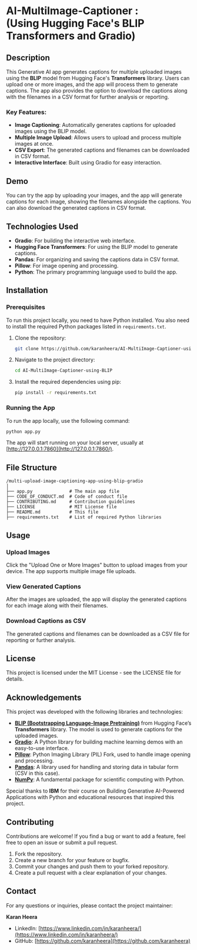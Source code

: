 # AI-MultiImage-Captioner : <br> (Using Hugging Face's BLIP Transformers and Gradio)

## Description

This Generative AI app generates captions for multiple uploaded images using the **BLIP** model from Hugging Face's **Transformers** library. Users can upload one or more images, and the app will process them to generate captions. The app also provides the option to download the captions along with the filenames in a CSV format for further analysis or reporting.

### Key Features:
- **Image Captioning**: Automatically generates captions for uploaded images using the BLIP model.
- **Multiple Image Upload**: Allows users to upload and process multiple images at once.
- **CSV Export**: The generated captions and filenames can be downloaded in CSV format.
- **Interactive Interface**: Built using Gradio for easy interaction.

## Demo

You can try the app by uploading your images, and the app will generate captions for each image, showing the filenames alongside the captions. You can also download the generated captions in CSV format.

## Technologies Used

- **Gradio**: For building the interactive web interface.
- **Hugging Face Transformers**: For using the BLIP model to generate captions.
- **Pandas**: For organizing and saving the captions data in CSV format.
- **Pillow**: For image opening and processing.
- **Python**: The primary programming language used to build the app.

## Installation

### Prerequisites

To run this project locally, you need to have Python installed. You also need to install the required Python packages listed in `requirements.txt`.

1. Clone the repository:
   ```bash
   git clone https://github.com/karanheera/AI-MultiImage-Captioner-using-BLIP.git
   ```

2. Navigate to the project directory:
   ```bash
   cd AI-MultiImage-Captioner-using-BLIP
   ```

3. Install the required dependencies using pip:
   ```bash
   pip install -r requirements.txt
   ```

### Running the App

To run the app locally, use the following command:
```bash
python app.py
```
The app will start running on your local server, usually at [http://127.0.0.1:7860](http://127.0.0.1:7860/).

## File Structure

```plaintext
/multi-upload-image-captioning-app-using-blip-gradio
│
├── app.py              # The main app file
├── CODE_OF_CONDUCT.md  # Code of conduct file
├── CONTRIBUTING.md     # Contribution guidelines
├── LICENSE             # MIT License file
├── README.md           # This file
├── requirements.txt    # List of required Python libraries
```

## Usage

### Upload Images
Click the "Upload One or More Images" button to upload images from your device. The app supports multiple image file uploads. 

### View Generated Captions
After the images are uploaded, the app will display the generated captions for each image along with their filenames.

### Download Captions as CSV
The generated captions and filenames can be downloaded as a CSV file for reporting or further analysis.

## License

This project is licensed under the MIT License - see the LICENSE file for details.

## Acknowledgements

This project was developed with the following libraries and technologies:

- **[BLIP (Bootstrapping Language-Image Pretraining)](https://huggingface.co/Salesforce/blip-image-captioning-base)** from Hugging Face’s **Transformers** library. The model is used to generate captions for the uploaded images.
- **[Gradio](https://gradio.app/)**: A Python library for building machine learning demos with an easy-to-use interface.
- **[Pillow](https://python-pillow.org/)**: Python Imaging Library (PIL) Fork, used to handle image opening and processing.
- **[Pandas](https://pandas.pydata.org/)**: A library used for handling and storing data in tabular form (CSV in this case).
- **[NumPy](https://numpy.org/)**: A fundamental package for scientific computing with Python.

Special thanks to **IBM** for their course on Building Generative AI-Powered Applications with Python and educational resources that inspired this project.

## Contributing

Contributions are welcome! If you find a bug or want to add a feature, feel free to open an issue or submit a pull request.

1. Fork the repository.
2. Create a new branch for your feature or bugfix.
3. Commit your changes and push them to your forked repository.
4. Create a pull request with a clear explanation of your changes.

## Contact

For any questions or inquiries, please contact the project maintainer:

**Karan Heera**  
- LinkedIn: [https://www.linkedin.com/in/karanheera/](https://www.linkedin.com/in/karanheera/)  
- GitHub: [https://github.com/karanheera](https://github.com/karanheera)
